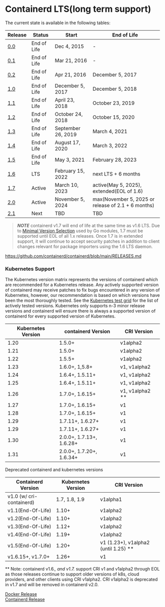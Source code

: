# Containerd LTS(long term support)

The current state is available in the following tables:

| Release                                                              | Status        | Start              | End of Life                                             |
| ---------                                                            | ------------- | ------------------ | -------------------                                     |
| [0.0](https://github.com/containerd/containerd/releases/tag/0.0.5)   | End of Life   | Dec 4, 2015        | -                                                       |
| [0.1](https://github.com/containerd/containerd/releases/tag/v0.1.0)  | End of Life   | Mar 21, 2016       | -                                                       |
| [0.2](https://github.com/containerd/containerd/tree/v0.2.x)          | End of Life   | Apr 21, 2016       | December 5, 2017                                        |
| [1.0](https://github.com/containerd/containerd/releases/tag/v1.0.3)  | End of Life   | December 5, 2017   | December 5, 2018                                        |
| [1.1](https://github.com/containerd/containerd/releases/tag/v1.1.8)  | End of Life   | April 23, 2018     | October 23, 2019                                        |
| [1.2](https://github.com/containerd/containerd/releases/tag/v1.2.13) | End of Life   | October 24, 2018   | October 15, 2020                                        |
| [1.3](https://github.com/containerd/containerd/releases/tag/v1.3.10) | End of Life   | September 26, 2019 | March 4, 2021                                           |
| [1.4](https://github.com/containerd/containerd/releases/tag/v1.4.13) | End of Life   | August 17, 2020    | March 3, 2022                                           |
| [1.5](https://github.com/containerd/containerd/releases/tag/v1.5.18) | End of Life   | May 3, 2021        | February 28, 2023                                       |
| [1.6](https://github.com/containerd/containerd/releases/tag/v1.6.36) | LTS           | February 15, 2022  | next LTS + 6 months                                     |
| [1.7](https://github.com/containerd/containerd/releases/tag/v1.7.23) | Active        | March 10, 2023     | active(May 5, 2025), extended(EOL of 1.6)               |
| [2.0](https://github.com/containerd/containerd/releases/tag/v2.0.0)  | Active        | November 5, 2024   | max(November 5, 2025 or release of 2.1 + 6 months)      |
| [2.1](https://github.com/containerd/containerd/milestone/48)         | Next          | TBD                | TBD                                                     |

> **_NOTE_** containerd v1.7 will end of life at the same time as v1.6 LTS. Due to
> [Minimal Version Selection](https://go.dev/ref/mod#minimal-version-selection) used
> by Go modules, 1.7 must be supported until EOL of all 1.x releases. Once 1.7 is in
> extended support, it will continue to accept security patches in addition to client
> changes relevant for package importers using the 1.6 LTS daemon.

https://github.com/containerd/containerd/blob/main/RELEASES.md

### Kubernetes Support

The Kubernetes version matrix represents the versions of containerd which are
recommended for a Kubernetes release. Any actively supported version of
containerd may receive patches to fix bugs encountered in any version of
Kubernetes, however, our recommendation is based on which versions have been
the most thoroughly tested. See the [Kubernetes test grid](https://testgrid.k8s.io/sig-node-containerd)
for the list of actively tested versions. Kubernetes only supports n-3 minor
release versions and containerd will ensure there is always a supported version
of containerd for every supported version of Kubernetes.


| Kubernetes Version | containerd Version            | CRI Version     |
|--------------------|-------------------------------|-----------------|
| 1.20               | 1.5.0+                        | v1alpha2        |
| 1.21               | 1.5.0+                        | v1alpha2        |
| 1.22               | 1.5.5+                        | v1alpha2        |
| 1.23               | 1.6.0+, 1,5.8+                | v1, v1alpha2    |
| 1.24               | 1.6.4+, 1.5.11+               | v1, v1alpha2    |
| 1.25               | 1.6.4+, 1.5.11+               | v1, v1alpha2    |
| 1.26               | 1.7.0+, 1.6.15+               | v1, v1alpha2 ** |
| 1.27               | 1.7.0+, 1.6.15+               | v1              |
| 1.28               | 1.7.0+, 1.6.15+               | v1              |
| 1.29               | 1.7.11+, 1.6.27+              | v1              |
| 1.29               | 1.7.11+, 1.6.27+              | v1              |
| 1.30               | 2.0.0+, 1.7.13+, 1.6.28+      | v1              |
| 1.31               | 2.0.0+, 1.7.20+, 1.6.34+      | v1              |

Deprecated containerd and kubernetes versions

| Containerd Version       | Kubernetes Version | CRI Version                          |
|--------------------------|--------------------|--------------------------------------|
| v1.0 (w/ cri-containerd) | 1.7, 1.8, 1.9      | v1alpha1                             |
| v1.1(End-Of-Life)        | 1.10+              | v1alpha2                             |
| v1.2(End-Of-Life)        | 1.10+              | v1alpha2                             |
| v1.3(End-Of-Life)        | 1.12+              | v1alpha2                             |
| v1.4(End-Of-Life)        | 1.19+              | v1alpha2                             |
| v1.5(End-Of-Life)        | 1.20+              | v1 (1.23+), v1alpha2 (until 1.25) ** |
| v1.6.15+, v1.7.0+        | 1.26+              | v1                                   |

** Note: containerd v1.6.*, and v1.7.* support CRI v1 and v1alpha2 through EOL as those releases continue to support older versions of k8s, cloud providers, and other clients using CRI v1alpha2. CRI v1alpha2 is deprecated in v1.7 and will be removed in containerd v2.0.


[Docker Release](https://docs.docker.com/engine/release-notes/)  
[Containerd Release](https://containerd.io/releases/)  
